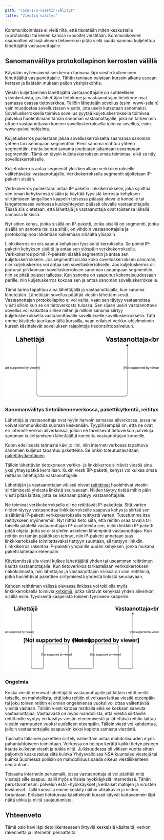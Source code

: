 ```yaml
---
path: "/osa-1/3-viestin-välitys"
title: "Viestin välitys"
---
```



<div>
<lead>Kommunikoinnissa ei vielä riitä, että tiedetään miten keskustella (=protokolla) tai kenen kanssa (=osoite) viestitään. Kommunikoivien osapuolten välissä olevan tietoverkon pitää vielä saada sanoma kuljetettua lähettäjältä vastaanottajalle.</lead>
</div>

## Sanomanvälitys protokollapinon kerrosten välillä

Käydään nyt ensimmäisen kerran tarinana läpi viestin kulkeminen lähettäjältä vastaanottajalle. Tähän tarinaan palataan kurssin aikana useaan kertaan ja lisätään mukaan paljon yksityiskohtia.

Viestin kuljettaminen lähettäjältä vastaanottajalle on suhteellisen yksinkertaista, jos lähettäjän tietokone ja vastaanottajan tietokone ovat samassa osassa tietoverkkoa. Tällöin lähettäjän sovellus (esim. www-selain) vain muodostaa sovellustason viestin, jota usein kutsutaan sanomaksi. Sovelluskerroksella toimiva sovellus pyytää kuljetuskerroksella toimivaa palvelua huolehtimaan tämän sanoman vastaanottajalle, joka on tarkemmin ottaen vastaanottavan koneen sovelluskerroksella toimiva sovellus, esim. www-palvelinohjelma.

Kuljetuskerros puolestaan jakaa sovelluskerrokselta saamansa sanoman yhteen tai useampaan segmenttiin. Pieni sanoma mahtuu yhteen segmenttiin, mutta isompi sanoma joudutaan jakamaan useampaan segmenttiin. Tämä on täysin kuljetuskerroksen omaa toimintaa, eikä se näy sovelluskerrokselle.

Kuljetuskerros antaa segmentit yksi kerrallaan verkkokerrokselle välitettäväksi vastaanottajalle. Verkkokerroksella segmentit sijoitetaan IP-paketin sisään.

Verkkokerros puolestaan antaa IP-paketin linkkikerrokselle, joka sijoittaa sen oman kehyksensä sisään ja käyttää fyysistä kerrosta kehyksen siirtämiseen langallisen kaapelin toisessa päässä olevalle koneelle tai langattomassa verkossa kuuloyhteyden päässä olevalle vastaanottajalle. Tässä siis oletetaan, että lähettäjä ja vastaanottaja ovat toistensa lähellä samassa linkissä.

Nyt sitten kehys, jonka sisällä on IP-paketti, jonka sisällä on segmentti, jonka sisällä on sanoma (tai osa siitä), on vihdoin vastaanottajalla ja protokollapinoa lähdetään kulkemaan alhaalta ylöspäin.

Linkkikerros on siis saanut kehyksen fyysiseltä kerrokselta. Se poimii IP-paketin kehyksen sisältä ja antaa sen ylöspäin verkkokerrokselle. Verkkokerros poimii IP-paketin sisältä segmentin ja antaa sen kuljetuskerrokselle. Jos segmentti sisälsi koko sovelluskerroksen sanoman, niin kuljetuskerros voi antaa sen sovelluskerrokselle. Jos kuljetuskerros oli joutunut pilkkomaan sovelluskerroksen sanoman useampaan segmenttiin, niin se pitää palaset tallessa. Kun sanoma on saapunut kokonaisuudessaan perille, niin kuljetuskerros kokoaa sen ja antaa sanoman sovelluskerrokselle.

Tämä tarina tapahtuu aina lähettäjällä ja vastaanottajalla, kun sanoma lähetetään. Lähettäjän sovellus päättää viestin lähettämisestä. Vastaanottajan protokollapino ei voi valita, vaan sen täytyy vastaanottaa viesti silloin kun se on tietoverkosta tulossa. Sen sijaan usein vastaanottava sovellus voi vaikuttaa siihen miten ja milloin sanoma siirtyy kuljetuskerrokselta vastaanottavalle sovellukselle sovelluskerroksella. Tätä emme käsittele juurikaan tällä kurssilla, vaan erilaiset verkko-ohjelmoinnin kurssit käsittelevät sovelluksen rajapintoja tiedonsiirtopalveluun.

<div>
<illustrations motive="verkon-kaavakuva.pdf" frombottom="0" totalheight="70%"></illustrations>
</div>

![viesti kulkee sovelluskerrokselta muiden kerrosten läpi fyysiselle kerrokselle ja sieltä vastaanottajan fyysiselle kerrokselle ja käänteisessä järjestyksessä kerrosten läpi sovelluskerrokselle](../img/kerrokset.svg)


<div><quiznator id="5c77cf5799236814c5bbdcf4"></quiznator></div>

### Sanomanvälitys tietoliikenneverkossa, pakettikytkentä, reititys

Lähettäjä ja vastaanottaja ovat hyvin harvoin samassa aliverkossa, jossa ne voivat kommunikoida suoraan keskenään. Tyypillisempää on, että ne ovat eri internet-verkon aliverkoissa, jolloin ne tarvitsevat tietoverkon palveluja sanoman kuljettamiseen lähettäjältä koneelta vastaanottajan koneelle.

Kuten edellisestä tarinasta kävi jo ilmi, niin internet-verkossa tapahtuva sanomien kuljetus tapahtuu paketteina. Se onkin toteutustavaltaan [pakettikytkentäinen](https://fi.wikipedia.org/wiki/Pakettikytkent%C3%A4).

Tällöin lähettävän tietokoneen verkko- ja linkkikerros siirtävät viestiä aina yksi yhteyspätkä kerrallaan. Kukin viesti (IP-paketti, kehys) voi kulkea omaa reittiään lähettäjältä vastaanottajalle.

Lähettäjän ja vastaanottajan välissä olevat [reitittimet](https://fi.wikipedia.org/wiki/Reititin) huolehtivat viestin siirtämisestä yhdestä linkistä seuraavaan. Niiden täytyy tietää mihin päin viesti pitää laittaa, jotta se aikanaan päätyy vastaanottajalle.

Ne  toimivat verkkokerroksella eli ne reitittävät IP-paketteja. Sitä varten niiden täytyy vastaanottaa linkkikerrokselle saapuva kehys ja siirtää sen sisältämä IP-paketti verkkokerrokselle reititystä varten. Tutustumme itse reititykseen myöhemmin. Nyt riittää tieto siitä, että reititin osaa tavalla tai toisella päätellä vastaanottajan IP-osoitteesta sen, mihin linkkiin IP-paketti pitää ohjata, jotta se olisi yhden askeleen lähempänä vastaanottajaa. Kun reititin on tämän päätöksen tehnyt, niin IP-paketti annetaan taas linkkikerrokselle toimitettavaksi tiettyyn suuntaan, eli tiettyyn linkkiin. Linkkikerros rakentaa IP-paketin ympärille uuden kehyksen, jonka mukana paketti laitetaan eteenpäin.

Käytännössä siis viesti kulkee lähettäjältä yhden tai useamman reitittimen kautta vastaanottajalle. Kun tietoverkkoa tarkastellaan verkkokerroksen näkökulmasta, niin lähettäjän ja vastaanottajan välissä on vain reitittimiä, jotka huolehtivat pakettien siirtymisestä yhdestä linkistä seuraavaan.

Kahden reitittimen välissä olevassa linkissä voi toki olla myös linkkikerroksella toimivia [kytkimiä](https://fi.wikipedia.org/wiki/Kytkin_(tietoliikenne)), jotka siirtävät kehyksiä yhden aliverkon sisällä esim. fyysisestä kaapelista toiseen fyysiseen kaapeliin.

![Kaavakuva missä viesti kulkee lähettäjältä vastaanottajalle useamman reitittimen kautta](../img/lahettaja-reititin-vastaanottaja.svg)


### Ongelmia

Koska viestit etenevät lähettäjältä vastaanottajalle pätkittäin reitittimeltä toiselle, on mahdollista, että joku reititin ei voikaan laittaa viestiä eteenpäin tai joku toinen reititin ei omien ongelmiensa vuoksi voi ottaa välitettävää viestiä vastaan. Tällöin viesti katoaa matkalla eikä se koskaan saavuta vastaanottajaa. Vastaavasti on myös mahdollista, että viestiä siirtäville reitittimille syntyy eri käsitys viestin etenemisestä ja lähettävä reititin laittaa viestin varmuuden vuoksi uudelleen eteenpäin. Tällöin viesti voi kahdentua, jolloin vastaanottajalle saapuukin kaksi kopiota samasta viestistä.

Toisaalta tällainen pakettien siirtely vaiheittain antaa mahdollisuuden myös pahantahtoiseen toimintaan. Verkossa on helppo kerätä kaikki tietyn pisteen kautta kulkevat viestit ja tutkia niitä. Julkisuudessa oli viitisen vuotta sitten paljonkin keskustelua siitä kuinka Yhdysvalloissa NSA kuuntelee viestejä tai kuinka Suomessa poliisin on mahdollisuus saada oikeus viestiliikenteen seurantaan.

Toisaalta internetin perusmalli, jossa vastaanottaja ei voi päättää mitä viestejä sille saapuu, sallii myös erilaisia hyökkäyksiä internetissä. Tähän perustuvat esim. palvelun esto -hyökkäykset ja erilaiset matojen ja virusten leviämiset. Tällä kurssilla emme keskity näihin uhkakuviin ja niiden torjuntaan. Erilaiset tietoturvaa käsittelevät kurssit käyvät kattavammin läpi näitä uhkia ja niiltä suojautumista.


<div><quiznator id="5c77f30799236814c5bbdd50"></quiznator></div>

## Yhteenveto

Tämä osio kävi läpi tietoliikenteeseen liittyviä keskeisiä käsitteitä, verkon rakennetta ja internetin periaatteita.


<div><quiznator id="5c811117c41ed4148d971561"></quiznator></div>

